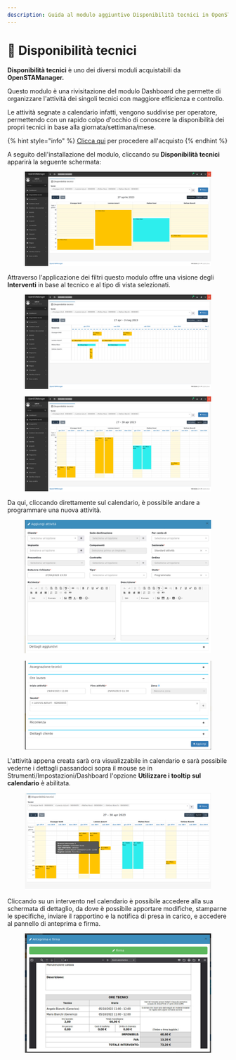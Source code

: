```yaml
---
description: Guida al modulo aggiuntivo Disponibilità tecnici in OpenSTAManager
---
```


# 📗 Disponibilità tecnici

**Disponibilità tecnici** è uno dei diversi moduli acquistabili da **OpenSTAManager.**&#x20;

Questo modulo è una rivisitazione del modulo Dashboard che permette di organizzare l'attività dei singoli tecnici con maggiore efficienza e controllo.

Le attività segnate a calendario infatti, vengono suddivise per operatore, permettendo con un rapido colpo d'occhio di conoscere la disponibilità dei propri tecnici in base alla giornata/settimana/mese.

{% hint style="info" %}
[Clicca qui](https://shop.openstamanager.com/prodotto/disponibilita-tecnici/) per procedere all'acquisto
{% endhint %}

A seguito dell'installazione del modulo, cliccando su **Disponibilità tecnici** apparirà la seguente schermata:

<figure><img src="../.gitbook/assets/immagine (325).png" alt=""><figcaption></figcaption></figure>

Attraverso l'applicazione dei filtri questo modulo offre una visione degli **Interventi** in base al tecnico e al tipo di vista selezionati.

<figure><img src="../.gitbook/assets/immagine (202).png" alt=""><figcaption></figcaption></figure>

<figure><img src="../.gitbook/assets/immagine (291).png" alt=""><figcaption></figcaption></figure>

Da qui, cliccando direttamente sul calendario, è possibile andare a programmare una nuova attività.

<figure><img src="../.gitbook/assets/immagine (321).png" alt=""><figcaption></figcaption></figure>

<figure><img src="../.gitbook/assets/immagine (308).png" alt=""><figcaption></figcaption></figure>

L'attività appena creata sarà ora visualizzabile in calendario e sarà possibile vederne i dettagli passandoci sopra il mouse se in Strumenti/Impostazioni/Dashboard l'opzione **Utilizzare i tooltip sul calendario** è abilitata.

<figure><img src="../.gitbook/assets/immagine (320).png" alt=""><figcaption></figcaption></figure>

Cliccando su un intervento nel calendario è possibile accedere alla sua schermata di dettaglio, da dove è possibile apportare modifiche, stamparne le specifiche, inviare il rapportino e la notifica di presa in carico, e accedere al pannello di anteprima e firma.

<figure><img src="../.gitbook/assets/immagine (371).png" alt=""><figcaption></figcaption></figure>
